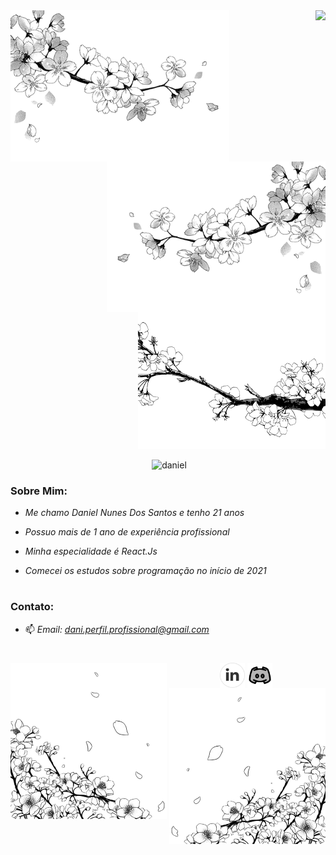 
<div >
<img align="left" width="350px" heigth="100px" src="https://github.com/Stilyx/Readme-images/blob/main/header-left-flower.png" /><img align="right" width="350px" heigth="100px" src="https://github.com/Stilyx/Readme-images/blob/main/header-right-flower.png" />
</div>




 

 <div align="right"> 
  
<img height="200px" src="https://github-readme-stats.vercel.app/api/top-langs/?username=Stilyx&hide=html&layout=compact&theme=dark"/>
  <img  width="300px" src= "https://github.com/Stilyx/Readme-images/blob/main/main-right-flower.png" />  
  </div>

  
 <p align="center">    
&nbsp;<img height="220px" src="https://github-readme-stats.vercel.app/api?username=Stilyx&theme=dark&show_icons=true" alt="daniel"/></p>

    
   
  <h3>
  Sobre Mim:
  </h3>

 <div>
  
  - *Me chamo Daniel Nunes Dos Santos e tenho 21 anos*  

  - *Possuo mais de 1 ano de experiência profissional*
    
  - *Minha especialidade é React.Js* 
 
  - *Comecei os estudos sobre programação no início de 2021*
    
  </div>


  #
  
 
  

  <h3>
    Contato:
  </h3>
  
<div>
 
  - 📫 *Email: dani.perfil.profissional@gmail.com*
  
<div>

#
  
  
  <div align="center">
<img align="left" width="250px" heigth="200px" src="https://github.com/Stilyx/Readme-images/blob/main/footer-left-flower.png" /><a href="" target="_blank">
<a href="" target="blank"><img align="center" src="https://github.com/Stilyx/Readme-images/blob/main/linkedin-icon.png" alt="daniel-linkedin-profile" height="40" width="40px" /></a>
<a href="" target="_blank"><img align="center" src="https://github.com/Stilyx/Readme-images/blob/main/discord-definitive.png" alt="programação-curso-discord" height="40" width="40px" /></a><img align="right" width="250px" heigth="200px" src="https://github.com/Stilyx/Readme-images/blob/main/footer-right-flower.png" />
  </div>



<!--
**Stilyx/Stilyx** is a ✨ _special_ ✨ repository because its `README.md` (this file) appears on your GitHub profile.

320px

Here are some ideas to get you started:

- 🔭 I’m currently working on ...
- 🌱 I’m currently learning ...
- 👯 I’m looking to collaborate on ...
- 🤔 I’m looking for help with ...
- 💬 Ask me about ...
- 📫 How to reach me: ...
- 😄 Pronouns: ...
- ⚡ Fun fact: ...
-->
